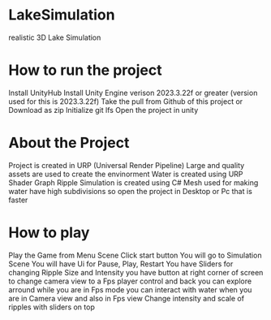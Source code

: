 # LakeSimulation
 realistic 3D Lake Simulation 
 
 # How to run the project
 Install UnityHub
 Install Unity Engine verison 2023.3.22f or greater (version used for this is 2023.3.22f)
 Take the pull from Github of this project or Download as zip
 Initialize git lfs 
 Open the project in unity
 
# About the Project
Project is created in URP (Universal Render Pipeline)
Large and quality assets are used to create the envinorment
Water is created using URP Shader Graph
Ripple Simulation is created using C#
Mesh used for making water have high subdivisions so open the project in Desktop or Pc that is faster

# How to play
Play the Game from Menu Scene
Click start button
You will go to Simulation Scene
You will have Ui for Pause, Play, Restart
You have Sliders for changing Ripple Size and Intensity
you have button at right corner of screen to change camera view to a Fps player control and back
you can explore arround while you are in Fps mode
you can interact with water when you are in Camera view and also in Fps view
Change intensity and scale of ripples with sliders on top

